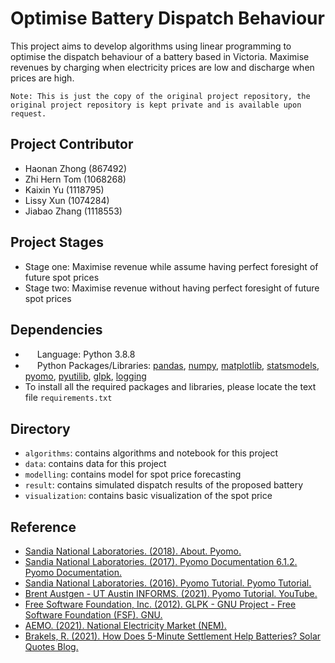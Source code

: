 # Optimise Battery Dispatch Behaviour

This project aims to develop algorithms using linear programming to optimise the dispatch behaviour of a battery based in Victoria. Maximise revenues by charging when electricity prices are low and discharge when prices are high.

`Note: This is just the copy of the original project repository, the original project repository is kept private and is available upon request.`

## Project Contributor
- Haonan Zhong (867492)
- Zhi Hern Tom (1068268)
- Kaixin Yu (1118795)
- Lissy Xun (1074284)
- Jiabao Zhang (1118553)

## Project Stages
- Stage one: Maximise revenue while assume having perfect foresight of future spot prices
- Stage two: Maximise revenue without having perfect foresight of future spot prices

## Dependencies
- <img src="https://iconape.com/wp-content/files/zt/11663/png/python.png" width="15" height="15"/> Language: Python 3.8.8
- <img src="https://iconape.com/wp-content/files/zt/11663/png/python.png" width="15" height="15"/> Python Packages/Libraries: [pandas](https://pandas.pydata.org), [numpy](https://numpy.org), [matplotlib](https://matplotlib.org), [statsmodels](https://www.statsmodels.org/stable/index.html), [pyomo](http://www.pyomo.org), [pyutilib](https://github.com/PyUtilib/pyutilib), [glpk](https://www.gnu.org/software/glpk/), [logging](https://docs.python.org/3/library/logging.html)
- To install all the required packages and libraries, please locate the text file `requirements.txt`

## Directory
- `algorithms`: contains algorithms and notebook for this project
- `data`: contains data for this project
- `modelling`: contains model for spot price forecasting
- `result`: contains simulated dispatch results of the proposed battery
- `visualization`: contains basic visualization of the spot price

## Reference 
- [Sandia National Laboratories. (2018). About. Pyomo.](http://www.pyomo.org/about)
- [Sandia National Laboratories. (2017). Pyomo Documentation 6.1.2. Pyomo Documentation.](https://pyomo.readthedocs.io/en/stable/)
- [Sandia National Laboratories. (2016). Pyomo Tutorial. Pyomo Tutorial.](https://www.osti.gov/biblio/1376827)
- [Brent Austgen - UT Austin INFORMS. (2021). Pyomo Tutorial. YouTube.](https://www.youtube.com/watch?v=pxCogCylmKs&t=346s)
- [Free Software Foundation, Inc. (2012). GLPK - GNU Project - Free Software Foundation (FSF). GNU.](https://www.gnu.org/software/glpk/)
- [AEMO. (2021). National Electricity Market (NEM).](https://aemo.com.au/energy-systems/electricity/national-electricity-market-nem)
- [Brakels, R. (2021). How Does 5-Minute Settlement Help Batteries? Solar Quotes Blog.](https://www.solarquotes.com.au/blog/nem-5-minute-settlement/)
